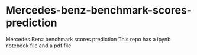 # Mercedes-benz-benchmark-scores-prediction
Mercedes Benz benchmark scores prediction
This repo has a ipynb notebook file and a pdf file
